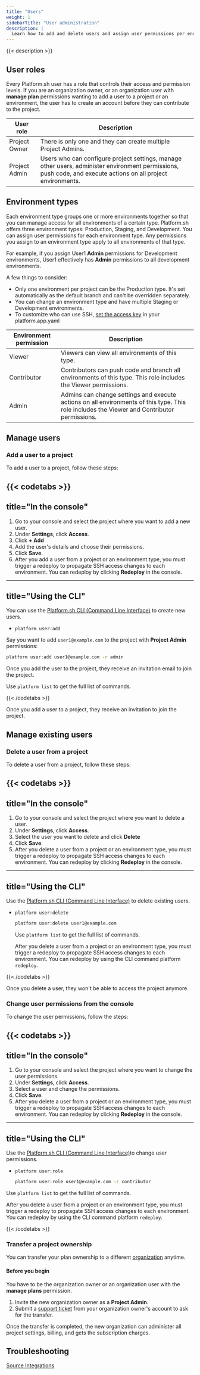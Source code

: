 ```yaml
---
title: "Users"
weight: 1
sidebarTitle: "User administration"
description: |
  Learn how to add and delete users and assign user permissions per environment type.
---
```


{{< description >}}

## User roles

Every Platform.sh user has a role that controls their access and permission levels.
If you are an organization owner, or an organization user with **manage plan** permissions wanting to add a user to a project or an environment, the user has to create an account before they can contribute to the project.

| User role    | Description |
| ------------ |-------------|
|Project Owner| There is only one and they can create multiple Project Admins.  |
|Project Admin | Users who can configure project settings, manage other users, administer environment permissions, push code, and execute actions on all project environments.|


## Environment types

Each environment type groups one or more environments together so that you can manage access for all environments of a certain type.
Platform.sh offers three environment types: Production, Staging, and Development.
You can assign user permissions for each environment type.
Any permissions you assign to an environment type apply to all environments of that type.

For example, if you assign User1 **Admin** permissions for Development environments, User1 effectively has **Admin** permissions to all development environments.

A few things to consider:

* Only one environment per project can be the Production type. It's set automatically as the default branch and can't be overridden separately.
* You can change an environment type and have multiple Staging or Development environments.
* To customize who can use SSH, [set the access key](/configuration/app/access.html) in your platform.app.yaml


| Environment permission   | Description |
|------------------------- |-------------|
|Viewer                    | Viewers can view all environments of this type.|
|Contributor               | Contributors can push code and branch all environments of this type. This role includes the Viewer permissions.
|Admin                     | Admins can change settings and execute actions on all environments of this type. This role includes the Viewer and Contributor permissions.

## Manage users

### Add a user to a project

To add a user to a project, follow these steps:

{{< codetabs >}}
---
title="In the console"
---
1. Go to your console and select the project where you want to add a new user.
2. Under **Settings**, click **Access**.
1. Click **+ Add**
1. Add the user's details and choose their permissions.
4. Click **Save**.
5. After you add a user from a project or an environment type, you must trigger a redeploy to propagate SSH access changes to each environment. You can redeploy by clicking **Redeploy** in the console.
---
title="Using the CLI"
---
You can use the [Platform.sh CLI (Command Line Interface)](/development/cli/_index.md) to create new users.

* `platform user:add`

Say you want to add `user1@example.com` to the project with **Project Admin** permissions:

```bash
platform user:add user1@example.com -r admin
```
Once you add the user to the project, they receive an invitation email to join the project.

Use `platform list` to get the full list of commands.

{{< /codetabs >}}

Once you add a user to a project, they receive an invitation to join the project.

## Manage existing users

### Delete a user from a project

To delete a user from a project, follow these steps:

{{< codetabs >}}
---
title="In the console"
---
1. Go to your console and select the project where you want to delete a user.
2. Under **Settings**, click **Access**.
3. Select the user you want to delete and click **Delete**
4. Click **Save**.
5. After you delete a user from a project or an environment type, you must trigger a redeploy to propagate SSH access changes to each environment. You can redeploy by clicking **Redeploy** in the console.
---
title="Using the CLI"
---
Use the [Platform.sh CLI (Command Line Interface)](/development/cli/_index.md) to delete existing users.

* `platform user:delete`

  ```bash
  platform user:delete user1@example.com
  ```

  Use `platform list` to get the full list of commands.

  After you delete a user from a project or an environment type, you must trigger a redeploy to propagate SSH access changes to each environment. You can redeploy by using the CLI command platform `redeploy`.

{{< /codetabs >}}

Once you delete a user, they won't be able to access the project anymore.


### Change user permissions from the console

To change the user permissions, follow the steps:

{{< codetabs >}}
---
title="In the console"
---
1. Go to your console and select the project where you want to change the user permissions.
2. Under **Settings**, click **Access**.
3. Select a user and change the permissions.
4. Click **Save**.
5. After you delete a user from a project or an environment type, you must trigger a redeploy to propagate SSH access changes to each environment. You can redeploy by clicking **Redeploy** in the console.
---
title="Using the CLI"
---
Use the [Platform.sh CLI (Command Line Interface)](/development/cli/_index.md)to change user permissions.

* `platform user:role`

  ```bash
  platform user:role user1@example.com -r contributor
  ```

Use `platform list` to get the full list of commands.

After you delete a user from a project or an environment type, you must trigger a redeploy to propagate SSH access changes to each environment. You can redeploy by using the CLI command platform `redeploy`.

{{< /codetabs >}}


### Transfer a project ownership

You can transfer your plan ownership to a different [organization](https://docs.platform.sh/administration/organizations.html) anytime.

#### Before you begin

You have to be the organization owner or an organization user with the **manage plans** permission.

1. Invite the new organization owner as a **Project Admin**.
2. Submit a [support ticket](https://console.platform.sh/-/users/~/tickets) from your organization owner's account to ask for the transfer.

Once the transfer is completed, the new organization can administer all project settings, billing, and gets the subscription charges.


## Troubleshooting

[Source Integrations](integrations/source/troubleshooting.html)
